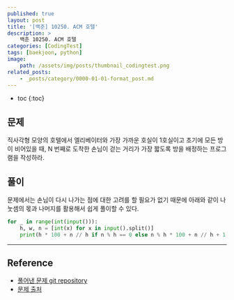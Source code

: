 ```yaml
---
published: true
layout: post
title: '[백준] 10250. ACM 호텔'
description: >
    백준 10250. ACM 호텔
categories: [CodingTest]
tags: [baekjoon, python]
image:
    path: /assets/img/posts/thumbnail_codingtest.png
related_posts:
    - _posts/category/0000-01-01-format_post.md
---
```

* toc
{:toc}

## 문제

직사각형 모양의 호텔에서 엘리베이터와 가장 가까운 호실이 1호실이고 초기에 모든 방이 비어있을 때, N 번째로 도착한 손님이 걷는 거리가 가장 짧도록 방을 배정하는 프로그램을 작성하라.  

## 풀이

문제에서는 손님이 다시 나가는 점에 대한 고려를 할 필요가 없기 때문에 아래와 같이 나눗셈의 몫과 나머지를 활용해서 쉽게 풀이할 수 있다.  

```python
for _ in range(int(input())):
    h, w, n = [int(x) for x in input().split()]
    print(h * 100 + n // h if n % h == 0 else n % h * 100 + n // h + 1)
```

---
## Reference
- [풀어낸 문제 git repository](https://github.com/djccnt15/coding_test)
- [문제 출처](https://www.acmicpc.net/problem/10250)